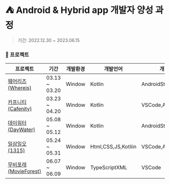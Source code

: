 # ⛺️ Android & Hybrid app 개발자 양성 과정
>기간:  2022.12.30 ~ 2023.06.15

### 📁 프로젝트
 

|프로젝트|기간|개발환경|개발언어|개발도구|DB|
|------|--|------|------|------|----|
|[웨어리즈(Whereis)](https://github.com/chaehyunp/TPWhereis)|03.13 ~ 03.20|Window|Kotlin|AndroidStudio|-|
|[카프니티(Cafenity)](https://github.com/chaehyunp/TPCafenity)|03.23 ~ 04.20|Window|Kotlin|VSCode,AndroidStudio|MySQL|
|[데이워터(DayWater)](https://github.com/chaehyunp/TPDayWater)|05.08 ~ 05.12|Window|Kotlin|AndroidStudio|-|
|[일삼일오(1315)](https://github.com/chaehyunp/TP1315)|05.24 ~ 05.31|Window|Html,CSS,JS,Kotliin|VSCode,AndroidStudio|-|
|[무비포레(MovieForest)](https://github.com/chaehyunp/TPMovieForest)|06.07 ~ 06.09|Window|TypeScriptXML|VSCode|-|
